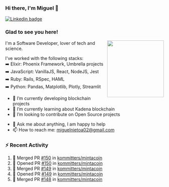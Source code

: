 ### Hi there, I'm Miguel 👋

<a href="https://linkedin.com/in/miguelnietoa/" target="_blank" rel="noopener noreferrer">
  <img src="https://img.shields.io/badge/-LinkedIn-0e76a8?style=flat-square&logo=Linkedin&logoColor=white" alt="Linkedin badge">
</a>
<!-- [![Website Badge](https://img.shields.io/badge/Website-3b5998?style=flat-square&logo=google-chrome&logoColor=white)](#notavailablenow#) 

<img src="https://i.imgur.com/tbrLrt5.gif" width=400 alt="Coding GIF" align="right"/>
-->


### Glad to see you here!
<a href="https://github.com/miguelnietoa"><img src="https://github-readme-stats-git-masterrstaa-rickstaa.vercel.app/api?username=miguelnietoa&show_icons=true&hide_border=true&count_private=true&include_all_commits=true&theme=tokyonight" height="180em" align="right"/></a>
I'm a Software Developer, lover of tech and science. 

I've worked with the following stacks:\
➡️ Elixir: Phoenix Framework, Umbrella projects\
➡️ JavaScript: VanillaJS, React, NodeJS, Jest\
➡️ Ruby: Rails, RSpec, HAML\
➡️ Python: Pandas, Matplotlib, Plotly, Streamlit

- 🔭 I’m currently developing blockchain projects
- 🌱 I’m currently learning about Kadena blockchain
- 👯 I’m looking to contribute on Open Source projects
<!-- 
- 😄 I just finished a Machine Learning course! 
- 🤔 I’m looking for help with ...
-->
- 💬 Ask me about anything, I am happy to help
- 📫 How to reach me: miguelnietoa02@gmail.com


### ⚡ Recent Activity

<!--START_SECTION:activity-->
1. 🎉 Merged PR [#150](https://github.com/kommitters/mintacoin/pull/150) in [kommitters/mintacoin](https://github.com/kommitters/mintacoin)
2. 💪 Opened PR [#150](https://github.com/kommitters/mintacoin/pull/150) in [kommitters/mintacoin](https://github.com/kommitters/mintacoin)
3. 🎉 Merged PR [#149](https://github.com/kommitters/mintacoin/pull/149) in [kommitters/mintacoin](https://github.com/kommitters/mintacoin)
4. 💪 Opened PR [#149](https://github.com/kommitters/mintacoin/pull/149) in [kommitters/mintacoin](https://github.com/kommitters/mintacoin)
5. 🎉 Merged PR [#148](https://github.com/kommitters/mintacoin/pull/148) in [kommitters/mintacoin](https://github.com/kommitters/mintacoin)
<!--END_SECTION:activity-->
